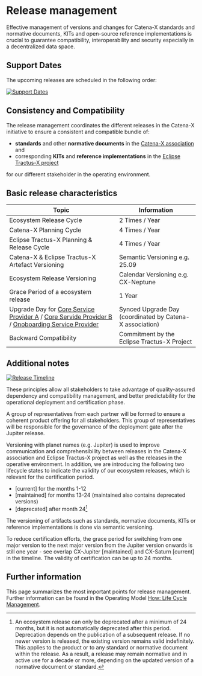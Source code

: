 # Release management

Effective management of versions and changes for Catena-X standards and normative documents, KITs and open-source reference implementations is crucial to guarantee compatibility, interoperability and security especially in a decentralized data space.

## Support Dates

The upcoming releases are scheduled in the following order:

[![Support Dates](@site/static/img/support-dates.jpg)](@site/static/img/support-dates.jpg)

## Consistency and Compatibility

The release management coordinates the different releases in the Catena-X initiative to ensure a consistent and compatible bundle of:

- **standards** and other **normative documents** in the [Catena-X association](https://catena-x.net) and
- corresponding **KITs** and **reference implementations** in the [Eclipse Tractus-X project](https://eclipse-tractusx.github.io)

for our different stakeholder in the operating environment.

## Basic release characteristics

| Topic | Information|
| ----------------------------------- | --------------------------------------------------- |
| Ecosystem Release Cycle | 2 Times / Year|
| Catena-X Planning Cycle | 4 Times / Year|
| Eclipse Tractus-X Planning & Release Cycle | 4 Times / Year|
| Catena-X & Eclipse Tractus-X Artefact Versioning | Semantic Versioning e.g. 25.09 |
| Ecosystem Release Versioning | Calendar Versioning e.g. CX-Neptune|
| Grace Period of a ecosystem release | 1 Year|
| Upgrade Day for [Core Service Provider A](https://catenax-ev.github.io/docs/next/operating-model/who-roles-in-the-catena-x-ecosystem#core-service-provider-a) / [Core Servide Provider B](https://catenax-ev.github.io/docs/next/operating-model/who-roles-in-the-catena-x-ecosystem#core-service-provider-b) / [Onoboarding Service Provider](https://catenax-ev.github.io/docs/next/operating-model/who-roles-in-the-catena-x-ecosystem#onboarding-service-provider) | Synced Upgrade Day (coordinated by Catena-X association) |
| Backward Compatibility | Commitment by the Eclipse Tractus-X Project|

## Additional notes

[![Release Timeline](@site/static/img/release-schedule.png)](@site/static/img/release-schedule.png)

These principles allow all stakeholders to take advantage of quality-assured dependency and compatibility management, and better predictability for the operational deployment and certification phase.

A group of representatives from each partner will be formed to ensure a coherent product offering for all stakeholders. This group of representatives will be responsible for the governance of the deployment gate after the Jupiter release.

Versioning with planet names (e.g. Jupiter) is used to improve communication and comprehensibility between releases in the Catena-X association and Eclipse Tractus-X project as well as the releases in the operative environment. In addition, we are introducing the following two lifecycle states to indicate the validity of our ecosystem releases, which is relevant for the certification period.

- [current] for the months 1-12
- [maintained] for months 13-24 (maintained also contains deprecated versions)
- [deprecated] after month 24[^1]

[^1]: An ecosystem release can only be deprecated after a minimum of 24 months, but it is not automatically deprecated after this period. Deprecation depends on the publication of a subsequent release. If no newer version is released, the existing version remains valid indefinitely. This applies to the product or to any standard or normative document within the release. As a result, a release may remain normative and in active use for a decade or more, depending on the updated version of a normative document or standard.

The versioning of artifacts such as standards, normative documents, KITs or reference implementations is done via semantic versioning.

To reduce certification efforts, the grace period for switching from one major version to the next major version from the Jupiter version onwards is still one year - see overlap CX-Jupiter [maintained] and CX-Saturn [current] in the timeline. The validity of certification can be up to 24 months.

## Further information

This page summarizes the most important points for release management. Further information can be found in the Operating Model [How: Life Cycle Management](/docs/operating-model/how-life-cycle-management).

